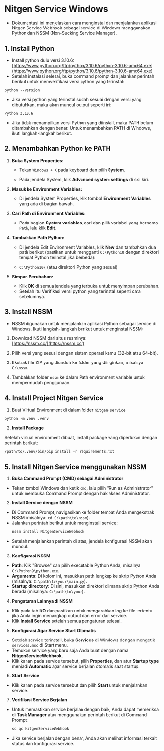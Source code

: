 # Nitgen Service Windows

- Dokumentasi ini menjelaskan cara menginstal dan menjalankan aplikasi Nitgen Service Webhook sebagai service di Windows menggunakan Python dan NSSM (Non-Sucking Service Manager).

## 1. Install Python

- Install python dulu versi 3.10.6:  
  [https://www.python.org/ftp/python/3.10.6/python-3.10.6-amd64.exe](https://www.python.org/ftp/python/3.10.6/python-3.10.6-amd64.exe)
- Setelah instalasi selesai, buka command prompt dan jalankan perintah berikut untuk memverifikasi versi python yang terinstal:

```
python --version
```

- Jika versi python yang terinstal sudah sesuai dengan versi yang dibutuhkan, maka akan muncul output seperti ini:

```
Python 3.10.6
```

- Jika tidak menampilkan versi Python yang diinstall, maka PATH belum ditambahkan dengan benar. Untuk menambahkan PATH di Windows, ikuti langkah-langkah berikut.

## 2. Menambahkan Python ke PATH

1. **Buka System Properties:**

   - Tekan `Windows + X` pada keyboard dan pilih **System**.

   - Pada jendela System, klik **Advanced system settings** di sisi kiri.

2. **Masuk ke Environment Variables:**

   - Di jendela System Properties, klik tombol **Environment Variables** yang ada di bagian bawah.

3. **Cari Path di Environment Variables:**

   - Pada bagian **System variables**, cari dan pilih variabel yang bernama `Path`, lalu klik **Edit**.

4. **Tambahkan Path Python:**

   - Di jendela Edit Environment Variables, klik **New** dan tambahkan dua path berikut (pastikan untuk mengganti `C:\Python10` dengan direktori tempat Python terinstal jika berbeda):

   - `C:\Python10\` (atau direktori Python yang sesuai)

5. **Simpan Perubahan:**

   - Klik **OK** di semua jendela yang terbuka untuk menyimpan perubahan.
   - Setelah itu Verifikasi versi python yang terinstal seperti cara sebelumnya.

## 3. Install NSSM

- NSSM digunakan untuk menjalankan aplikasi Python sebagai service di Windows. Ikuti langkah-langkah berikut untuk menginstal NSSM:

1. Download NSSM dari situs resminya:  
   [https://nssm.cc/](https://nssm.cc/)

2. Pilih versi yang sesuai dengan sistem operasi kamu (32-bit atau 64-bit).

3. Ekstrak file ZIP yang diunduh ke folder yang diinginkan, misalnya `C:\nssm`.

4. Tambahkan folder `nssm` ke dalam Path environment variable untuk mempermudah penggunaan.

## 4. Install Project Nitgen Service

1. Buat Virtual Environment di dalam folder `nitgen-service`

```
python -m venv .venv
```

2. **Install Package**

Setelah virtual environment dibuat, install package yang diperlukan dengan perintah berikut:

```
/path/to/.venv/bin/pip install -r requirements.txt
```

## 5. Install Nitgen Service menggunakan NSSM

1.  **Buka Command Prompt (CMD) sebagai Administrator**

- Tekan tombol Windows dan ketik `cmd`, lalu pilih "Run as Administrator" untuk membuka Command Prompt dengan hak akses Administrator.

2.  **Install Service dengan NSSM**

- Di Command Prompt, navigasikan ke folder tempat Anda mengekstrak NSSM (misalnya: `cd C:\path\to\nssm`).
- Jalankan perintah berikut untuk menginstall service:
  ```bash
  nssm install NitgenServiceWebhook
  ```
- Setelah menjalankan perintah di atas, jendela konfigurasi NSSM akan muncul.

3.  **Konfigurasi NSSM**

- **Path**: Klik "Browse" dan pilih executable Python Anda, misalnya `C:\Python9\python.exe`.
- **Arguments**: Di kolom ini, masukkan path lengkap ke skrip Python Anda (misalnya: `C:\path\to\your\main.py`).
- **Startup directory**: Di sini, masukkan direktori di mana skrip Python Anda berada (misalnya: `C:\path\to\your`).

4.  **Pengaturan Lainnya di NSSM**

- Klik pada tab **I/O** dan pastikan untuk mengarahkan log ke file tertentu jika Anda ingin menangkap output dan error dari service.
- Klik **Install Service** setelah semua pengaturan selesai.

5.  **Konfigurasi Agar Service Start Otomatis**

- Setelah service terinstall, buka **Services** di Windows dengan mengetik `services.msc` di Start menu.
- Temukan service yang baru saja Anda buat dengan nama **NitgenServiceWebhook**.
- Klik kanan pada service tersebut, pilih **Properties**, dan atur **Startup type** menjadi **Automatic** agar service berjalan otomatis saat startup.

6.  **Start Service**

- Klik kanan pada service tersebut dan pilih **Start** untuk menjalankan service.

7.  **Verifikasi Service Berjalan**

- Untuk memastikan service berjalan dengan baik, Anda dapat memeriksa di **Task Manager** atau menggunakan perintah berikut di Command Prompt:
  ```bash
  sc qc NitgenServiceWebhook
  ```
- Jika service berjalan dengan benar, Anda akan melihat informasi terkait status dan konfigurasi service.
